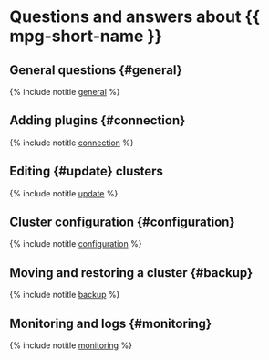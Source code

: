# Questions and answers about {{ mpg-short-name }}

## General questions {#general}

{% include notitle [general](general.md) %}

## Adding plugins {#connection}

{% include notitle [connection](connection.md) %}

## Editing {#update} clusters

{% include notitle [update](update.md) %}

## Cluster configuration {#configuration}

{% include notitle [configuration](configuration.md) %}

## Moving and restoring a cluster {#backup}

{% include notitle [backup](backup.md) %}

## Monitoring and logs {#monitoring}

{% include notitle [monitoring](monitoring.md) %}
